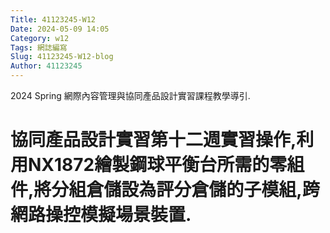 ```yaml
---
Title: 41123245-W12
Date: 2024-05-09 14:05
Category: w12
Tags: 網誌編寫
Slug: 41123245-W12-blog
Author: 41123245
---
```


2024 Spring 網際內容管理與協同產品設計實習課程教學導引.

<!-- PELICAN_END_SUMMARY -->

# 協同產品設計實習第十二週實習操作,利用NX1872繪製鋼球平衡台所需的零組件,將分組倉儲設為評分倉儲的子模組,跨網路操控模擬場景裝置.